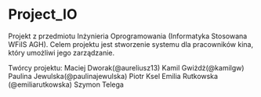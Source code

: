 # Project_IO
Projekt z przedmiotu Inżynieria Oprogramowania (Informatyka Stosowana WFiIS AGH).
Celem projektu jest stworzenie systemu dla pracowników kina, który umożliwi jego zarządzanie.

Twórcy projektu:
Maciej Dworak(@aureliusz13)
Kamil Gwiżdż(@kamilgw)
Paulina Jewulska(@paulinajewulska)
Piotr Ksel
Emilia Rutkowska (@emiliarutkowska)
Szymon Telega
